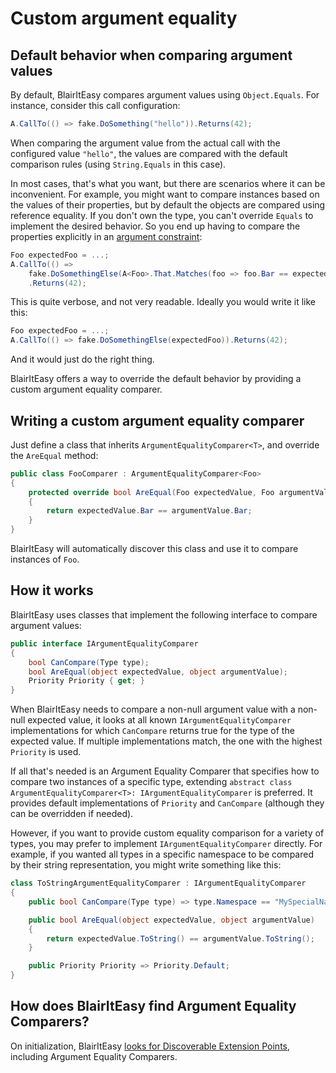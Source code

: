 # Custom argument equality

## Default behavior when comparing argument values

By default, BlairItEasy compares argument values using `Object.Equals`. For
instance, consider this call configuration:

```csharp
A.CallTo(() => fake.DoSomething("hello")).Returns(42);
```

When comparing the argument value from the actual call with the configured
value `"hello"`, the values are compared with the default comparison rules
(using `String.Equals` in this case).

In most cases, that's what you want, but there are scenarios where it can be
inconvenient. For example, you might want to compare instances based on the
values of their properties, but by default the objects are compared using
reference equality. If you don't own the type, you can't override `Equals` to
implement the desired behavior. So you end up having to compare the properties
explicitly in an
[argument constraint](argument-constraints.md#custom-matching):

```csharp
Foo expectedFoo = ...;
A.CallTo(() =>
    fake.DoSomethingElse(A<Foo>.That.Matches(foo => foo.Bar == expectedFoo.Bar)))
    .Returns(42);
```

This is quite verbose, and not very readable. Ideally you would write it like
this:

```csharp
Foo expectedFoo = ...;
A.CallTo(() => fake.DoSomethingElse(expectedFoo)).Returns(42);
```

And it would just do the right thing.

BlairItEasy offers a way to override the default behavior by providing a custom
argument equality comparer.

## Writing a custom argument equality comparer

Just define a class that inherits `ArgumentEqualityComparer<T>`, and override
the `AreEqual` method:

```csharp
public class FooComparer : ArgumentEqualityComparer<Foo>
{
    protected override bool AreEqual(Foo expectedValue, Foo argumentValue)
    {
        return expectedValue.Bar == argumentValue.Bar;
    }
}
```

BlairItEasy will automatically discover this class and use it to compare
instances of `Foo`.

## How it works

BlairItEasy uses classes that implement the following interface to compare argument values:

```csharp
public interface IArgumentEqualityComparer
{
    bool CanCompare(Type type);
    bool AreEqual(object expectedValue, object argumentValue);
    Priority Priority { get; }
}
```

When BlairItEasy needs to compare a non-null argument value with a non-null expected value,
it looks at all known `IArgumentEqualityComparer` implementations for which
`CanCompare` returns true for the type of the expected value. If multiple implementations
match, the one with the highest `Priority` is used.

If all that's needed is an Argument Equality Comparer that specifies how to
compare two instances of a specific type, extending `abstract class
ArgumentEqualityComparer<T>: IArgumentEqualityComparer` is preferred. It
provides default implementations of `Priority` and `CanCompare` (although
they can be overridden if needed).

However, if you want to provide custom equality comparison for a variety of
types, you may prefer to implement `IArgumentEqualityComparer` directly. For
example, if you wanted all types in a specific namespace to be compared by
their string representation, you might write something like this:

```csharp
class ToStringArgumentEqualityComparer : IArgumentEqualityComparer
{
    public bool CanCompare(Type type) => type.Namespace == "MySpecialNamespace";

    public bool AreEqual(object expectedValue, object argumentValue)
    {
        return expectedValue.ToString() == argumentValue.ToString();
    }

    public Priority Priority => Priority.Default;
}
```

## How does BlairItEasy find Argument Equality Comparers?

On initialization, BlairItEasy
[looks for Discoverable Extension Points](scanning-for-extension-points.md),
including Argument Equality Comparers.
